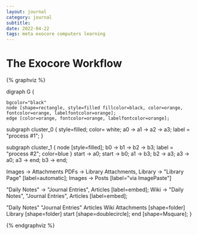```yaml
---
layout: journal
category: journal
subtitle:
date: 2022-04-22
tags: meta exocore computers learning
---
```


# The Exocore Workflow

{% graphviz %}


    
digraph G {

    bgcolor="black"
    node [shape=rectangle, style=filled fillcolor=black, color=orange, fontcolor=orange, labelfontcolor=orange];
    edge [color=orange, fontcolor=orange, labelfontcolor=orange];

  subgraph cluster_0 {
    style=filled;
    color= white;
    a0 -> a1 -> a2 -> a3;
    label = "process #1";
  }

  subgraph cluster_1 {
    node [style=filled];
    b0 -> b1 -> b2 -> b3;
    label = "process #2";
    color=blue
  }
  start -> a0;
  start -> b0;
  a1 -> b3;
  b2 -> a3;
  a3 -> a0;
  a3 -> end;
  b3 -> end;

  Images -> Attachments
  PDFs -> Library
  Attachments, Library -> "Library Page" [label=automatic];
  Images -> Posts [label="via ImagePaste"]

  "Daily Notes" -> "Journal Entries", Articles [label=embed];
  Wiki ->  "Daily Notes", "Journal Entries", Articles [label=embed];

  "Daily Notes"
  "Journal Entries"
  Articles
  Wiki
  Attachments [shape=folder]
  Library [shape=folder]
  start [shape=doublecircle];
  end [shape=Msquare];
}

{% endgraphviz %}

